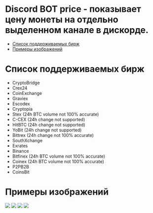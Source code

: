 # Discord BOT price - показывает цену монеты на отдельно выделенном канале в дискорде.

- [Список поддерживаемых бирж](#Список-поддерживаемых-бирж)
- [Примеры изображений](#Примеры-изображений)

# <a name = "Список-поддерживаемых-бирж"></a> Список поддерживаемых бирж

- CryptoBridge
- Crex24
- CoinExchange
- Graviex
- Escodex
- Cryptopia
- Stex (24h BTC volume not 100% accurate)
- C-CEX (24h change not supported)
- HitBTC (24h change not supported)
- YoBit (24h change not supported)
- Bittrex (24h change not 100% accurate)
- SouthXchange
- Exrates
- Binance
- Bitfinex (24h BTC volume not 100% accurate)
- Coinex (24h BTC volume not 100% accurate)
- P2PB2B
- CoinsBit

# <a name = "Примеры-изображений"></a> Примеры изображений

<img src="https://i.imgur.com/rIm9HV0.png" /> 
<img src="https://i.imgur.com/6O4lR9g.png" /> 
<img src="https://i.imgur.com/rERmTJT.png" /> 
<img src="https://i.imgur.com/JQjhFCs.png" />
